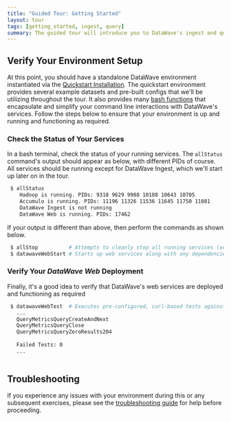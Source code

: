 ```yaml
---
title: "Guided Tour: Getting Started"
layout: tour
tags: [getting_started, ingest, query]
summary: The guided tour will introduce you to DataWave's ingest and query components and provide several examples of how to use and configure them. In order to follow along with the examples, you should first complete the <a href="../getting-started/quickstart-install">Quickstart Installation</a>
---
```


## Verify Your Environment Setup

At this point, you should have a standalone DataWave environment instantiated via the [Quickstart Installation](../getting-started/quickstart-install).
The quickstart environment provides several example datasets and pre-built configs that we'll be utilizing throughout
the tour. It also provides many [bash functions](../getting-started/quickstart-reference) that encapsulate and simplify
your command line interactions with DataWave's services. Follow the steps below to ensure that your environment is up
and running and functioning as required.

### Check the Status of Your Services

In a bash terminal, check the status of your running services. The `allStatus` command's output should
appear as below, with different PIDs of course. All services should be running except for DataWave Ingest, which we'll
start up later on in the tour.

```bash
 $ allStatus
    Hadoop is running. PIDs: 9318 9629 9988 10188 10643 10705
    Accumulo is running. PIDs: 11196 11326 11536 11645 11750 11081
    DataWave Ingest is not running
    DataWave Web is running. PIDs: 17462
```

If your output is different than above, then perform the commands as shown below.

```bash
 $ allStop          # Attempts to cleanly stop all running services (add --hard flag, if necessary)
 $ datawaveWebStart # Starts up web services along with any dependencies (e.g., Hadoop, Accumulo, etc)
```

### Verify Your *DataWave Web* Deployment

Finally, it's a good idea to verify that DataWave's web services are deployed and functioning as required

```bash
 $ datawaveWebTest  # Executes pre-configured, curl-based tests against the REST API
   ...
   QueryMetricsQueryCreateAndNext
   QueryMetricsQueryClose
   QueryMetricsQueryZeroResults204
   
   Failed Tests: 0 
   ...
   
```

## Troubleshooting

If you experience any issues with your environment during this or any subsequent exercises, please see the [troubleshooting guide](../getting-started/quickstart-trouble)
for help before proceeding. 


